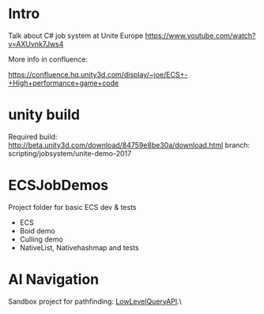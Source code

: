 # Intro

Talk about C# job system at Unite Europe
https://www.youtube.com/watch?v=AXUvnk7Jws4

More info in confluence:

https://confluence.hq.unity3d.com/display/~joe/ECS+-+High+performance+game+code

# unity build
Required build: http://beta.unity3d.com/download/84759e8be30a/download.html
branch: scripting/jobsystem/unite-demo-2017

# ECSJobDemos
Project folder for basic ECS dev & tests
* ECS
* Boid demo
* Culling demo
* NativeList, Nativehashmap and tests

# AI Navigation
Sandbox project for pathfinding: [LowLevelQueryAPI](AI_Prototyping/LowLevelQueryAPI).\

